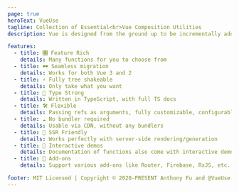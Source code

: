 ```yaml
---
page: true
heroText: VueUse
tagline: Collection of Essential<br>Vue Composition Utilities
description: Vue is designed from the ground up to be incrementally adoptable. The core library is focused on the view layer only, and is easy to pick up and integrate with other libraries or existing projects.

features:
  - title: 🎛 Feature Rich
    details: Many functions for you to choose from
  - title: 🕶 Seamless migration
    details: Works for both Vue 3 and 2
  - title: ⚡ Fully tree shakeable
    details: Only take what you want
  - title: 🦾 Type Strong
    details: Written in TypeScript, with full TS docs
  - title: 🛠 Flexible
    details: Passing refs as arguments, fully customizable, configurable event filters and targets
  - title: ☁️ No bundler required
    details: Usable via CDN, without any bundlers
  - title: 🔋 SSR Friendly
    details: Works perfectly with server-side rendering/generation
  - title: 🎪 Interactive demos
    details: Documentation of functions also come with interactive demos!
  - title: 🔌 Add-ons
    details: Support various add-ons like Router, Firebase, RxJS, etc.

footer: MIT Licensed | Copyright © 2020-PRESENT Anthony Fu and @VueUse contributors
---
```


<!--GENERATED FUNCTIONS COUNT, DO NOT MODIFY MANUALLY-->
<!--HOME_STARTS-->
<Home :functionsCount="198" />
<!--HOME_ENDS-->
